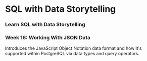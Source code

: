 # SQL with Data Storytelling
### Learn SQL with Data Storytelling

### Week 16: Working With JSON Data

Introduces the JavaScript Object Notation data format and how it's supported within PostgreSQL via data types and query operators.


